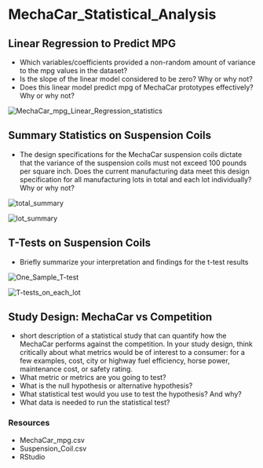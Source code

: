 # MechaCar_Statistical_Analysis

## Linear Regression to Predict MPG

- Which variables/coefficients provided a non-random amount of variance to the mpg values in the dataset?
- Is the slope of the linear model considered to be zero? Why or why not?
- Does this linear model predict mpg of MechaCar prototypes effectively? Why or why not?

![MechaCar_mpg_Linear_Regression_statistics](https://user-images.githubusercontent.com/98564776/168491934-646128d3-1635-49c2-bedc-4165b68a8bd7.PNG)


## Summary Statistics on Suspension Coils

- The design specifications for the MechaCar suspension coils dictate that the variance of the suspension coils must not exceed 100 pounds per square inch. Does the current manufacturing data meet this design specification for all manufacturing lots in total and each lot individually? Why or why not?

![total_summary](https://user-images.githubusercontent.com/98564776/168491944-42342f5e-0201-4d40-aef8-7f69fec25df7.PNG)

![lot_summary](https://user-images.githubusercontent.com/98564776/168491948-2871d712-de14-4b64-8e45-3a4d7cae125c.PNG)


## T-Tests on Suspension Coils

- Briefly summarize your interpretation and findings for the t-test results

![One_Sample_T-test](https://user-images.githubusercontent.com/98564776/168491951-9afadd54-f971-40de-92ec-2024d7ae3a50.PNG)


![T-tests_on_each_lot](https://user-images.githubusercontent.com/98564776/168491955-e96a4662-55a4-47ce-ae8d-89327d4f0af6.PNG)

## Study Design: MechaCar vs Competition

- short description of a statistical study that can quantify how the MechaCar performs against the competition. In your study design, think critically about what metrics would be of interest to a consumer: for a few examples, cost, city or highway fuel efficiency, horse power, maintenance cost, or safety rating.
- What metric or metrics are you going to test?
- What is the null hypothesis or alternative hypothesis?
- What statistical test would you use to test the hypothesis? And why?
- What data is needed to run the statistical test?


### Resources

- MechaCar_mpg.csv
- Suspension_Coil.csv
- RStudio
